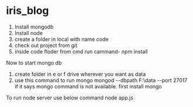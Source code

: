# iris_blog
1. Install mongodb 
2. Install node
3. create a folder in local with name code
4. check out project from git
5. inside code floder from cmd run cammand- npm install

Now to start mongo db
1. create folder in e or f drive wherever you want as data
2. use this command to run mongo 
mongod --dbpath F:\data --port 27017
if it says mongo command is not available. first install mongo

To run node server use below command
node app.js
